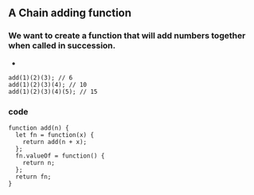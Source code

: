 ## A Chain adding function

### We want to create a function that will add numbers together when called in succession.

- 
```
add(1)(2)(3); // 6
add(1)(2)(3)(4); // 10
add(1)(2)(3)(4)(5); // 15
```

### code 

```
function add(n) {
  let fn = function(x) {
    return add(n + x);
  };
  fn.valueOf = function() {
    return n;
  };
  return fn;
}
```

